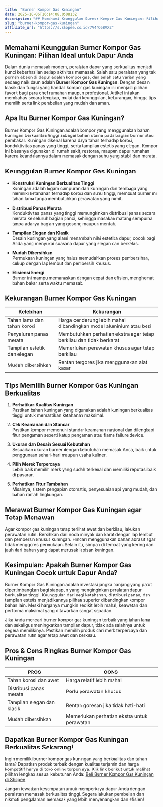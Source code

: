```yaml
---
title: "Burner Kompor Gas Kuningan"
date: 2025-10-06T16:14:08.050813Z
description: "## Memahami Keunggulan Burner Kompor Gas Kuningan: Pilihan Ideal untuk Dapur Anda..."
slug: "burner-kompor-gas-kuningan"
affiliate_url: "https://s.shopee.co.id/7V44C68VX2"
---
```

## Memahami Keunggulan Burner Kompor Gas Kuningan: Pilihan Ideal untuk Dapur Anda

Dalam dunia memasak modern, peralatan dapur yang berkualitas menjadi kunci keberhasilan setiap aktivitas memasak. Salah satu peralatan yang tak pernah absen di dapur adalah kompor gas, dan salah satu varian yang sedang naik daun adalah **Burner Kompor Gas Kuningan**. Dengan desain klasik dan fungsi yang handal, kompor gas kuningan ini menjadi pilihan favorit bagi para chef rumahan maupun profesional. Artikel ini akan membahas secara lengkap, mulai dari keunggulan, kekurangan, hingga tips memilih serta link pembelian yang mudah dan aman.

## Apa Itu Burner Kompor Gas Kuningan?

Burner Kompor Gas Kuningan adalah kompor yang menggunakan bahan kuningan berkualitas tinggi sebagai bahan utama pada bagian burner atau pembakar. Kuningan dikenal karena daya tahan terhadap korosi, konduktivitas panas yang tinggi, serta tampilan estetis yang elegan. Kompor ini biasanya digunakan di rumah sakit, restoran, maupun dapur rumahan karena keandalannya dalam memasak dengan suhu yang stabil dan merata.

## Keunggulan Burner Kompor Gas Kuningan

- **Konstruksi Kuningan Berkualitas Tinggi**  
Kuningan adalah logam campuran dari kuningan dan tembaga yang memiliki ketahanan terhadap korosi dan suhu tinggi, membuat burner ini tahan lama tanpa membutuhkan perawatan yang rumit.

- **Distribusi Panas Merata**  
Konduktivitas panas yang tinggi memungkinkan distribusi panas secara merata ke seluruh bagian panci, sehingga masakan matang sempurna tanpa adanya bagian yang gosong maupun mentah.

- **Tampilan Elegan dan Klasik**  
Desain kuningan yang alami menambah nilai estetika dapur, cocok bagi Anda yang menyukai suasana dapur yang elegan dan berkelas.

- **Mudah Dibersihkan**  
Permukaan kuningan yang halus memudahkan proses pembersihan, cukup dengan lap lembut dan pembersih khusus.

- **Efisiensi Energi**  
Burner ini mampu memanaskan dengan cepat dan efisien, menghemat bahan bakar serta waktu memasak.

## Kekurangan Burner Kompor Gas Kuningan

| Kelebihan                         | Kekurangan                               |
|-----------------------------------|-----------------------------------------|
| Tahan lama dan tahan korosi     | Harga cenderung lebih mahal dibandingkan model aluminium atau besi |
| Penyaluran panas merata         | Membutuhkan perhatian ekstra agar tetap berkilau dan tidak berkarat |
| Tampilan estetik dan elegan    | Memerlukan perawatan khusus agar tetap berkilau |
| Mudah dibersihkan                | Rentan tergores jika menggunakan alat kasar   |

## Tips Memilih Burner Kompor Gas Kuningan Berkualitas

1. **Perhatikan Kualitas Kuningan**  
Pastikan bahan kuningan yang digunakan adalah kuningan berkualitas tinggi untuk memastikan ketahanan maksimal.

2. **Cek Keamanan dan Standar**  
Pastikan kompor memenuhi standar keamanan nasional dan dilengkapi fitur pengaman seperti katup pengaman atau flame failure device.

3. **Ukuran dan Desain Sesuai Kebutuhan**  
Sesuaikan ukuran burner dengan kebutuhan memasak Anda, baik untuk penggunaan sehari-hari maupun usaha kuliner.

4. **Pilih Merek Terpercaya**  
Lebih baik memilih merk yang sudah terkenal dan memiliki reputasi baik di pasaran.

5. **Perhatikan Fitur Tambahan**  
Misalnya, sistem pengapian otomatis, penyesuaian api yang mudah, dan bahan ramah lingkungan.

## Merawat Burner Kompor Gas Kuningan agar Tetap Menawan

Agar kompor gas kuningan tetap terlihat awet dan berkilau, lakukan perawatan rutin. Bersihkan dari noda minyak dan karat dengan lap lembut dan pembersih khusus kuningan. Hindari menggunakan bahan abrasif agar tidak menggores permukaan. Selain itu, simpan di tempat yang kering dan jauh dari bahan yang dapat merusak lapisan kuningan.

## Kesimpulan: Apakah Burner Kompor Gas Kuningan Cocok untuk Dapur Anda?

Burner Kompor Gas Kuningan adalah investasi jangka panjang yang patut dipertimbangkan bagi siapapun yang menginginkan peralatan dapur berkualitas tinggi. Keunggulan dari segi ketahanan, distribusi panas, dan tampilan estetis menjadikannya pilihan superior dibandingkan kompor bahan lain. Meski harganya mungkin sedikit lebih mahal, keawetan dan performa maksimal yang ditawarkan sangat sepadan.

Jika Anda mencari burner kompor gas kuningan terbaik yang tahan lama dan sekaligus meningkatkan tampilan dapur, tidak ada salahnya untuk segera memilikinya. Pastikan memilih produk dari merk terpercaya dan perawatan rutin agar tetap awet dan berkilau.

## Pros & Cons Ringkas Burner Kompor Gas Kuningan

| PROS                                    | CONS                                            |
|-----------------------------------------|------------------------------------------------|
| Tahan korosi dan awet                  | Harga relatif lebih mahal                   |
| Distribusi panas merata               | Perlu perawatan khusus                    |
| Tampilan elegan dan klasik             | Rentan goresan jika tidak hati-hati       |
| Mudah dibersihkan                     | Memerlukan perhatian ekstra untuk perawatan |

## Dapatkan Burner Kompor Gas Kuningan Berkualitas Sekarang!

Ingin memiliki burner kompor gas kuningan yang berkualitas dan tahan lama? Dapatkan produk terbaik dengan kualitas terjamin dan harga kompetitif hanya di toko online terpercaya. Klik link berikut untuk melihat pilihan lengkap sesuai kebutuhan Anda: [Beli Burner Kompor Gas Kuningan di Shopee](https://s.shopee.co.id/7V44C68VX2)

Jangan lewatkan kesempatan untuk memperkaya dapur Anda dengan peralatan memasak berkualitas tinggi. Segera lakukan pembelian dan nikmati pengalaman memasak yang lebih menyenangkan dan efisien!